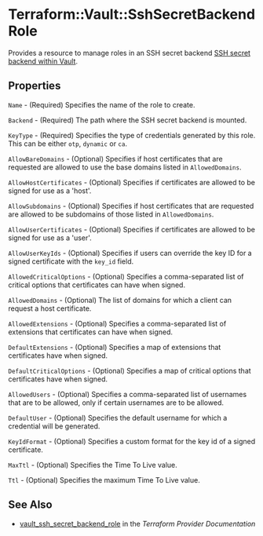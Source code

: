 # Terraform::Vault::SshSecretBackendRole

Provides a resource to manage roles in an SSH secret backend
[SSH secret backend within Vault](https://www.vaultproject.io/docs/secrets/ssh/index.html).

## Properties

`Name` - (Required) Specifies the name of the role to create.

`Backend` - (Required) The path where the SSH secret backend is mounted.

`KeyType` - (Required)  Specifies the type of credentials generated by this role. This can be either `otp`, `dynamic` or `ca`.

`AllowBareDomains` - (Optional) Specifies if host certificates that are requested are allowed to use the base domains listed in `AllowedDomains`.

`AllowHostCertificates` - (Optional) Specifies if certificates are allowed to be signed for use as a 'host'.

`AllowSubdomains` - (Optional) Specifies if host certificates that are requested are allowed to be subdomains of those listed in `AllowedDomains`.

`AllowUserCertificates` - (Optional) Specifies if certificates are allowed to be signed for use as a 'user'.

`AllowUserKeyIds` - (Optional) Specifies if users can override the key ID for a signed certificate with the `key_id` field.

`AllowedCriticalOptions` - (Optional) Specifies a comma-separated list of critical options that certificates can have when signed.

`AllowedDomains` - (Optional) The list of domains for which a client can request a host certificate.

`AllowedExtensions` - (Optional) Specifies a comma-separated list of extensions that certificates can have when signed.

`DefaultExtensions` - (Optional) Specifies a map of extensions that certificates have when signed.

`DefaultCriticalOptions` - (Optional) Specifies a map of critical options that certificates have when signed.

`AllowedUsers` - (Optional) Specifies a comma-separated list of usernames that are to be allowed, only if certain usernames are to be allowed.

`DefaultUser` - (Optional) Specifies the default username for which a credential will be generated.

`KeyIdFormat` - (Optional) Specifies a custom format for the key id of a signed certificate.

`MaxTtl` - (Optional) Specifies the Time To Live value.

`Ttl` - (Optional) Specifies the maximum Time To Live value.


## See Also

* [vault_ssh_secret_backend_role](https://www.terraform.io/docs/providers/vault/r/ssh_secret_backend_role.html) in the _Terraform Provider Documentation_